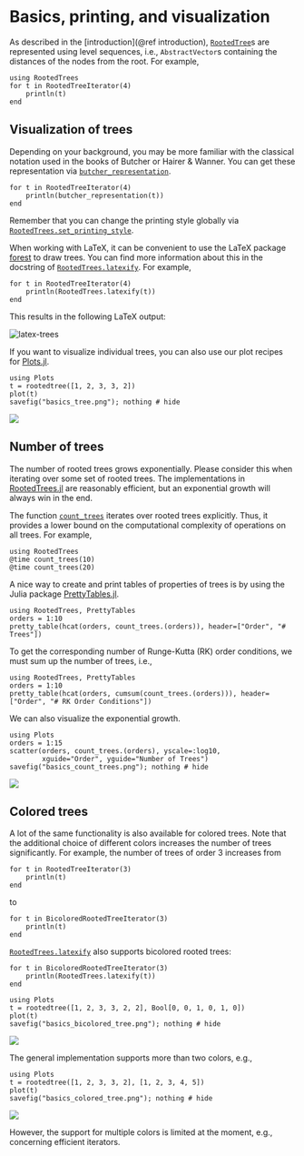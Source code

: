 # Basics, printing, and visualization

As described in the [introduction](@ref introduction), [`RootedTree`](@ref)s
are represented using level sequences, i.e., `AbstractVector`s containing
the distances of the nodes from the root. For example,

```@example basics
using RootedTrees
for t in RootedTreeIterator(4)
    println(t)
end
```


## Visualization of trees

Depending on your background, you may be more familiar with the classical
notation used in the books of Butcher or Hairer & Wanner. You can get these
representation via [`butcher_representation`](@ref).

```@example basics
for t in RootedTreeIterator(4)
    println(butcher_representation(t))
end
```

Remember that you can change the printing style globally via
[`RootedTrees.set_printing_style`](@ref).

When working with LaTeX, it can be convenient to use the LaTeX package
[forest](https://ctan.org/pkg/forest) to draw trees. You can find more
information about this in the docstring of [`RootedTrees.latexify`](@ref).
For example,

```@example basics
for t in RootedTreeIterator(4)
    println(RootedTrees.latexify(t))
end
```

This results in the following LaTeX output:

![latex-trees](https://user-images.githubusercontent.com/12693098/196148917-6e3cf000-5bc3-4798-8a82-d6e939bb6a8f.png)

If you want to visualize individual trees, you can also use our plot recipes
for [Plots.jl](https://github.com/JuliaPlots/Plots.jl).

```@example basics
using Plots
t = rootedtree([1, 2, 3, 3, 2])
plot(t)
savefig("basics_tree.png"); nothing # hide
```

![](basics_tree.png)


## Number of trees

The number of rooted trees grows exponentially. Please consider this when
iterating over some set of rooted trees. The implementations in
[RootedTrees.jl](https://github.com/SciML/RootedTrees.jl)
are reasonably efficient, but an exponential growth will always win in the end.

The function [`count_trees`](@ref) iterates over rooted trees explicitly. Thus,
it provides a lower bound on the computational complexity of operations on all
trees. For example,

```@repl
using RootedTrees
@time count_trees(10)
@time count_trees(20)
```

A nice way to create and print tables of properties of trees is by using
the Julia package [PrettyTables.jl](https://github.com/ronisbr/PrettyTables.jl).

```@repl
using RootedTrees, PrettyTables
orders = 1:10
pretty_table(hcat(orders, count_trees.(orders)), header=["Order", "# Trees"])
```

To get the corresponding number of Runge-Kutta (RK) order conditions, we must
sum up the number of trees, i.e.,

```@repl
using RootedTrees, PrettyTables
orders = 1:10
pretty_table(hcat(orders, cumsum(count_trees.(orders))), header=["Order", "# RK Order Conditions"])
```

We can also visualize the exponential growth.

```@example basics
using Plots
orders = 1:15
scatter(orders, count_trees.(orders), yscale=:log10,
        xguide="Order", yguide="Number of Trees")
savefig("basics_count_trees.png"); nothing # hide
```

![](basics_count_trees.png)


## Colored trees

A lot of the same functionality is also available for colored trees.
Note that the additional choice of different colors increases the number of
trees significantly. For example, the number of trees of order 3 increases from

```@example basics
for t in RootedTreeIterator(3)
    println(t)
end
```

to

```@example basics
for t in BicoloredRootedTreeIterator(3)
    println(t)
end
```

[`RootedTrees.latexify`](@ref) also supports bicolored rooted trees:

```@example basics
for t in BicoloredRootedTreeIterator(3)
    println(RootedTrees.latexify(t))
end
```

```@example basics
using Plots
t = rootedtree([1, 2, 3, 3, 2, 2], Bool[0, 0, 1, 0, 1, 0])
plot(t)
savefig("basics_bicolored_tree.png"); nothing # hide
```

![](basics_bicolored_tree.png)

The general implementation supports more than two colors, e.g.,

```@example basics
using Plots
t = rootedtree([1, 2, 3, 3, 2], [1, 2, 3, 4, 5])
plot(t)
savefig("basics_colored_tree.png"); nothing # hide
```

![](basics_colored_tree.png)

However, the support for multiple colors is limited at the moment, e.g.,
concerning efficient iterators.

